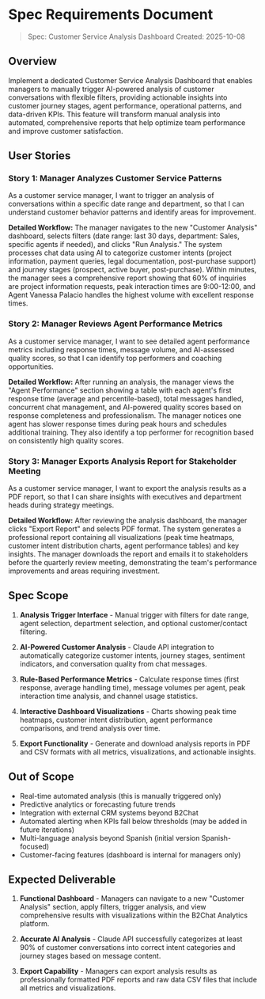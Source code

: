 # Spec Requirements Document

> Spec: Customer Service Analysis Dashboard
> Created: 2025-10-08

## Overview

Implement a dedicated Customer Service Analysis Dashboard that enables managers to manually trigger AI-powered analysis of customer conversations with flexible filters, providing actionable insights into customer journey stages, agent performance, operational patterns, and data-driven KPIs. This feature will transform manual analysis into automated, comprehensive reports that help optimize team performance and improve customer satisfaction.

## User Stories

### Story 1: Manager Analyzes Customer Service Patterns

As a customer service manager, I want to trigger an analysis of conversations within a specific date range and department, so that I can understand customer behavior patterns and identify areas for improvement.

**Detailed Workflow:**
The manager navigates to the new "Customer Analysis" dashboard, selects filters (date range: last 30 days, department: Sales, specific agents if needed), and clicks "Run Analysis." The system processes chat data using AI to categorize customer intents (project information, payment queries, legal documentation, post-purchase support) and journey stages (prospect, active buyer, post-purchase). Within minutes, the manager sees a comprehensive report showing that 60% of inquiries are project information requests, peak interaction times are 9:00-12:00, and Agent Vanessa Palacio handles the highest volume with excellent response times.

### Story 2: Manager Reviews Agent Performance Metrics

As a customer service manager, I want to see detailed agent performance metrics including response times, message volume, and AI-assessed quality scores, so that I can identify top performers and coaching opportunities.

**Detailed Workflow:**
After running an analysis, the manager views the "Agent Performance" section showing a table with each agent's first response time (average and percentile-based), total messages handled, concurrent chat management, and AI-powered quality scores based on response completeness and professionalism. The manager notices one agent has slower response times during peak hours and schedules additional training. They also identify a top performer for recognition based on consistently high quality scores.

### Story 3: Manager Exports Analysis Report for Stakeholder Meeting

As a customer service manager, I want to export the analysis results as a PDF report, so that I can share insights with executives and department heads during strategy meetings.

**Detailed Workflow:**
After reviewing the analysis dashboard, the manager clicks "Export Report" and selects PDF format. The system generates a professional report containing all visualizations (peak time heatmaps, customer intent distribution charts, agent performance tables) and key insights. The manager downloads the report and emails it to stakeholders before the quarterly review meeting, demonstrating the team's performance improvements and areas requiring investment.

## Spec Scope

1. **Analysis Trigger Interface** - Manual trigger with filters for date range, agent selection, department selection, and optional customer/contact filtering.

2. **AI-Powered Customer Analysis** - Claude API integration to automatically categorize customer intents, journey stages, sentiment indicators, and conversation quality from chat messages.

3. **Rule-Based Performance Metrics** - Calculate response times (first response, average handling time), message volumes per agent, peak interaction time analysis, and channel usage statistics.

4. **Interactive Dashboard Visualizations** - Charts showing peak time heatmaps, customer intent distribution, agent performance comparisons, and trend analysis over time.

5. **Export Functionality** - Generate and download analysis reports in PDF and CSV formats with all metrics, visualizations, and actionable insights.

## Out of Scope

- Real-time automated analysis (this is manually triggered only)
- Predictive analytics or forecasting future trends
- Integration with external CRM systems beyond B2Chat
- Automated alerting when KPIs fall below thresholds (may be added in future iterations)
- Multi-language analysis beyond Spanish (initial version Spanish-focused)
- Customer-facing features (dashboard is internal for managers only)

## Expected Deliverable

1. **Functional Dashboard** - Managers can navigate to a new "Customer Analysis" section, apply filters, trigger analysis, and view comprehensive results with visualizations within the B2Chat Analytics platform.

2. **Accurate AI Analysis** - Claude API successfully categorizes at least 90% of customer conversations into correct intent categories and journey stages based on message content.

3. **Export Capability** - Managers can export analysis results as professionally formatted PDF reports and raw data CSV files that include all metrics and visualizations.
